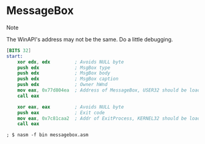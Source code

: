 # MessageBox

> [!NOTE]
> The WinAPI's address may not be the same. Do a little debugging.

```nasm
[BITS 32]
start:
    xor edx, edx         ; Avoids NULL byte
    push edx             ; MsgBox type
    push edx             ; MsgBox body
    push edx             ; MsgBox caption
    push edx             ; Owner hWnd
    mov eax, 0x77d804ea  ; Address of MessageBox, USER32 should be loaded
    call eax

    xor eax, eax         ; Avoids NULL byte
    push eax             ; Exit code
    mov eax, 0x7c81caa2  ; Addr of ExitProcess, KERNEL32 should be loaded
    call eax
```

```
; $ nasm -f bin messagebox.asm
```